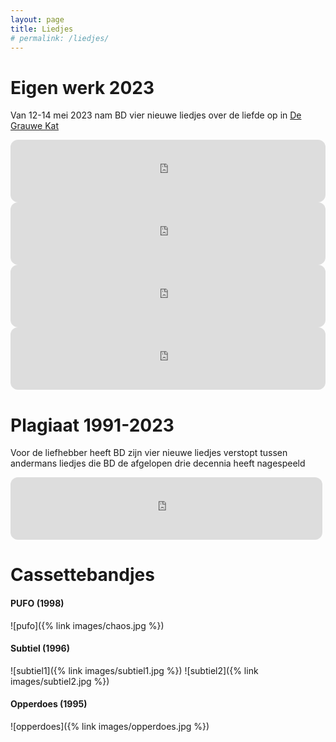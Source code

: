 ```yaml
---
layout: page
title: Liedjes
# permalink: /liedjes/
---
```


# Eigen werk 2023

Van 12-14 mei 2023 nam BD vier nieuwe liedjes over de liefde op in [De Grauwe Kat](https://studiohoteldegrauwekat.nl)

<p float="left">
<iframe style="border-radius:12px" src="https://open.spotify.com/embed/track/0d7aJb2EaVYB0udyoNr7WJ?utm_source=generator" width="100%" height="100" frameBorder="0" allowfullscreen="" allow="autoplay; clipboard-write; encrypted-media; fullscreen; picture-in-picture" loading="lazy"></iframe>

<iframe style="border-radius:12px" src="https://open.spotify.com/embed/track/2KUYhRa48LbMP7bqZHWvPL?utm_source=generator" width="100%" height="100" frameBorder="0" allowfullscreen="" allow="autoplay; clipboard-write; encrypted-media; fullscreen; picture-in-picture" loading="lazy"></iframe>

<iframe style="border-radius:12px" src="https://open.spotify.com/embed/track/1OyCC3RhyLhhzqc76ShyaL?utm_source=generator" width="100%" height="100" frameBorder="0" allowfullscreen="" allow="autoplay; clipboard-write; encrypted-media; fullscreen; picture-in-picture" loading="lazy"></iframe>

<iframe style="border-radius:12px" src="https://open.spotify.com/embed/track/1OeTBWLSSR1W5RY4aQBJ4S?utm_source=generator" width="100%" height="100" frameBorder="0" allowfullscreen="" allow="autoplay; clipboard-write; encrypted-media; fullscreen; picture-in-picture" loading="lazy"></iframe>
</p>

# Plagiaat 1991-2023

Voor de liefhebber heeft BD zijn vier nieuwe liedjes verstopt tussen andermans liedjes die BD de afgelopen drie decennia heeft nagespeeld

<p float="left">
  <iframe style="border-radius:12px" src="https://open.spotify.com/embed/playlist/0C02bum2ANgf2X0NIWf7Ky?utm_source=generator" width="99%" height="100" frameBorder="0" allowfullscreen="" allow="autoplay; clipboard-write; encrypted-media; fullscreen; picture-in-picture" loading="lazy"></iframe>
</p>

# Cassettebandjes

#### PUFO (1998)
![pufo]({% link images/chaos.jpg %})

#### Subtiel (1996)
![subtiel1]({% link images/subtiel1.jpg %})
![subtiel2]({% link images/subtiel2.jpg %})

#### Opperdoes (1995)

![opperdoes]({% link images/opperdoes.jpg %})
